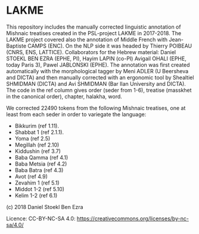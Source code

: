 # LAKME

This repository includes the manually corrected linguistic annotation of Mishnaic treatises created in the PSL-project LAKME in 2017-2018.
The LAKME project covered also the annotation of Middle French with Jean-Baptiste CAMPS (ENC). On the NLP side it was headed by Thierry POIBEAU (CNRS, ENS, LATTICE).
Collaborators for the Hebrew material: Daniel STOEKL BEN EZRA (EPHE, PI), Hayim LAPIN (co-PI) Avigail OHALI (EPHE, today Paris 3), Pawel JABLONSKI (EPHE).
The annotation was first created automatically with the morphological tagger by Meni ADLER (U Beersheva and DICTA) and then manually corrected with an ergonomic tool  by Shealtiel SHMIDMAN (DICTA) and Avi SHMIDMAN (Bar Ilan University and DICTA).
The code in the ref column gives order (seder from 1-6), treatise (masskhet in the canonical order), chapter, halakha, word.

We corrected 22490 tokens from the following Mishnaic treatises, one at least from each seder in order to variegate the language:
- Bikkurim (ref 1.11).
- Shabbat 1 (ref 2.1.1).
- Yoma (ref 2.5)
- Megillah (ref 2.10)
- Kiddushin (ref 3.7)
- Baba Qamma (ref 4.1)
- Baba Metsia (ref 4.2)
- Baba Batra (ref 4.3)
- Avot (ref 4.9)
- Zevahim 1 (ref 5.1)
- Middot 1-2 (ref 5.10)
- Kelim 1-2 (ref 6.1)

(c) 2018 Daniel Stoekl Ben Ezra 

Licence: CC-BY-NC-SA 4.0: https://creativecommons.org/licenses/by-nc-sa/4.0/
